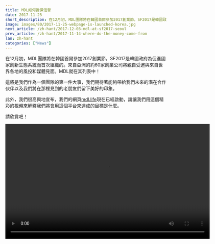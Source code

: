 ```yaml
---
title: MDL如何擔保信譽
date: 2017-11-25
short_description: 在12月初，MDL團隊將在韓國首爾參加2017創業節。SF2017是韓國政府為促進國家創新生態系統而首次組織的。
image: images/80/2017-11-25-webpage-is-launched-korea.jpg
next_article: /zh-hant/2017-12-03-mdl-at-sf2017-seoul
prev_article: /zh-hant/2017-11-14-where-do-the-money-come-from
lan: zh-hant
categories: ["News"]
---
```


在12月初，MDL團隊將在韓國首爾參加2017創業節。SF2017是韓國政府為促進國家創新生態系統而首次組織的。來自亞洲的約60家創業公司將親自受邀與來自世界各地的風投和媒體見面。MDL就在其列表中！

這將是我們作為一個團隊的第一件大事，我們期待著能夠帶給我們未來的潛在合作伙伴以及我們將在那裡見到的老朋友們留下美好的印象。

此外，我們很高興地宣布，我們的網頁[mdl.life](http://mdl.life)現在已經啟動，請讓我們用這個精彩的視頻來解釋我們將會用這個平台來達成的目標是什麼。

請欣賞吧！


<video width="640" height="360" controls>
  <source src="https://gateway.ipfs.io/ipfs/QmVBECcf1tMtmu4mSXivXJj3NQr9kWjvQrWYpWikEB3ReB/MDL%20Intro%20Video.mp4" type="video/mp4">
Your browser does not support the video tag.
</video>
